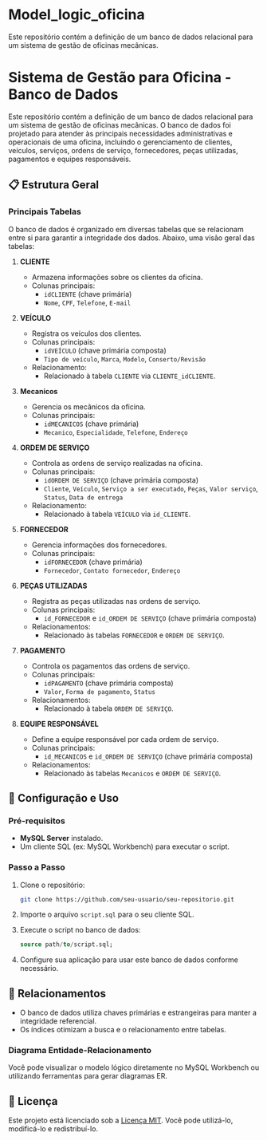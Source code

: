 # Model_logic_oficina
Este repositório contém a definição de um banco de dados relacional para um sistema de gestão de oficinas mecânicas.


# Sistema de Gestão para Oficina - Banco de Dados

Este repositório contém a definição de um banco de dados relacional para um sistema de gestão de oficinas mecânicas. O banco de dados foi projetado para atender às principais necessidades administrativas e operacionais de uma oficina, incluindo o gerenciamento de clientes, veículos, serviços, ordens de serviço, fornecedores, peças utilizadas, pagamentos e equipes responsáveis.

## 📋 Estrutura Geral

### Principais Tabelas

O banco de dados é organizado em diversas tabelas que se relacionam entre si para garantir a integridade dos dados. Abaixo, uma visão geral das tabelas:

1. **CLIENTE**
   - Armazena informações sobre os clientes da oficina.
   - Colunas principais:
     - `idCLIENTE` (chave primária)
     - `Nome`, `CPF`, `Telefone`, `E-mail`

2. **VEÍCULO**
   - Registra os veículos dos clientes.
   - Colunas principais:
     - `idVEÍCULO` (chave primária composta)
     - `Tipo de veículo`, `Marca`, `Modelo`, `Conserto/Revisão`
   - Relacionamento:
     - Relacionado à tabela `CLIENTE` via `CLIENTE_idCLIENTE`.

3. **Mecanicos**
   - Gerencia os mecânicos da oficina.
   - Colunas principais:
     - `idMECANICOS` (chave primária)
     - `Mecanico`, `Especialidade`, `Telefone`, `Endereço`

4. **ORDEM DE SERVIÇO**
   - Controla as ordens de serviço realizadas na oficina.
   - Colunas principais:
     - `idORDEM DE SERVIÇO` (chave primária composta)
     - `Cliente`, `Veículo`, `Serviço a ser executado`, `Peças`, `Valor serviço`, `Status`, `Data de entrega`
   - Relacionamento:
     - Relacionado à tabela `VEÍCULO` via `id_CLIENTE`.

5. **FORNECEDOR**
   - Gerencia informações dos fornecedores.
   - Colunas principais:
     - `idFORNECEDOR` (chave primária)
     - `Fornecedor`, `Contato fornecedor`, `Endereço`

6. **PEÇAS UTILIZADAS**
   - Registra as peças utilizadas nas ordens de serviço.
   - Colunas principais:
     - `id_FORNECEDOR` e `id_ORDEM DE SERVIÇO` (chave primária composta)
   - Relacionamentos:
     - Relacionado às tabelas `FORNECEDOR` e `ORDEM DE SERVIÇO`.

7. **PAGAMENTO**
   - Controla os pagamentos das ordens de serviço.
   - Colunas principais:
     - `idPAGAMENTO` (chave primária composta)
     - `Valor`, `Forma de pagamento`, `Status`
   - Relacionamentos:
     - Relacionado à tabela `ORDEM DE SERVIÇO`.

8. **EQUIPE RESPONSÁVEL**
   - Define a equipe responsável por cada ordem de serviço.
   - Colunas principais:
     - `id_MECANICOS` e `id_ORDEM DE SERVIÇO` (chave primária composta)
   - Relacionamentos:
     - Relacionado às tabelas `Mecanicos` e `ORDEM DE SERVIÇO`.

## 🚀 Configuração e Uso

### Pré-requisitos

- **MySQL Server** instalado.
- Um cliente SQL (ex: MySQL Workbench) para executar o script.

### Passo a Passo

1. Clone o repositório:
   ```bash
   git clone https://github.com/seu-usuario/seu-repositorio.git
   ```
2. Importe o arquivo `script.sql` para o seu cliente SQL.
3. Execute o script no banco de dados:
   ```sql
   source path/to/script.sql;
   ```

4. Configure sua aplicação para usar este banco de dados conforme necessário.

## 📄 Relacionamentos

- O banco de dados utiliza chaves primárias e estrangeiras para manter a integridade referencial.
- Os índices otimizam a busca e o relacionamento entre tabelas.

### Diagrama Entidade-Relacionamento

Você pode visualizar o modelo lógico diretamente no MySQL Workbench ou utilizando ferramentas para gerar diagramas ER.

## 📄 Licença

Este projeto está licenciado sob a [Licença MIT](LICENSE). Você pode utilizá-lo, modificá-lo e redistribuí-lo.

